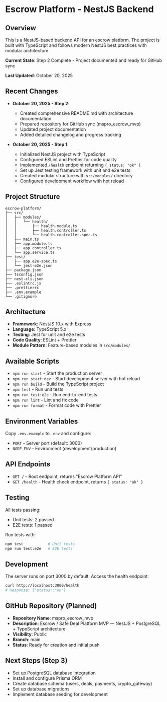 # Escrow Platform - NestJS Backend

## Overview
This is a NestJS-based backend API for an escrow platform. The project is built with TypeScript and follows modern NestJS best practices with modular architecture.

**Current State**: Step 2 Complete - Project documented and ready for GitHub sync

**Last Updated**: October 20, 2025

## Recent Changes
- **October 20, 2025 - Step 2**: 
  - Created comprehensive README.md with architecture documentation
  - Prepared repository for GitHub sync (mspro_escrow_mvp)
  - Updated project documentation
  - Added detailed changelog and progress tracking
  
- **October 20, 2025 - Step 1**: 
  - Initialized NestJS project with TypeScript
  - Configured ESLint and Prettier for code quality
  - Implemented `/health` endpoint returning `{ status: "ok" }`
  - Set up Jest testing framework with unit and e2e tests
  - Created modular structure with `src/modules/` directory
  - Configured development workflow with hot reload

## Project Structure
```
escrow-platform/
├── src/
│   ├── modules/
│   │   └── health/
│   │       ├── health.module.ts
│   │       ├── health.controller.ts
│   │       └── health.controller.spec.ts
│   ├── main.ts
│   ├── app.module.ts
│   ├── app.controller.ts
│   └── app.service.ts
├── test/
│   ├── app.e2e-spec.ts
│   └── jest-e2e.json
├── package.json
├── tsconfig.json
├── nest-cli.json
├── .eslintrc.js
├── .prettierrc
├── .env.example
└── .gitignore
```

## Architecture
- **Framework**: NestJS 10.x with Express
- **Language**: TypeScript 5.x
- **Testing**: Jest for unit and e2e tests
- **Code Quality**: ESLint + Prettier
- **Module Pattern**: Feature-based modules in `src/modules/`

## Available Scripts
- `npm run start` - Start the production server
- `npm run start:dev` - Start development server with hot reload
- `npm run build` - Build the TypeScript project
- `npm test` - Run unit tests
- `npm run test:e2e` - Run end-to-end tests
- `npm run lint` - Lint and fix code
- `npm run format` - Format code with Prettier

## Environment Variables
Copy `.env.example` to `.env` and configure:
- `PORT` - Server port (default: 3000)
- `NODE_ENV` - Environment (development/production)

## API Endpoints
- `GET /` - Root endpoint, returns "Escrow Platform API"
- `GET /health` - Health check endpoint, returns `{ status: "ok" }`

## Testing
All tests passing:
- Unit tests: 2 passed
- E2E tests: 1 passed

Run tests with:
```bash
npm test           # Unit tests
npm run test:e2e   # E2E tests
```

## Development
The server runs on port 3000 by default. Access the health endpoint:
```bash
curl http://localhost:3000/health
# Response: {"status":"ok"}
```

## GitHub Repository (Planned)
- **Repository Name**: mspro_escrow_mvp
- **Description**: Escrow / Safe Deal Platform MVP — NestJS + PostgreSQL + TypeScript architecture
- **Visibility**: Public
- **Branch**: main
- **Status**: Ready for creation and initial push

## Next Steps (Step 3)
- Set up PostgreSQL database integration
- Install and configure Prisma ORM
- Create database schema (users, deals, payments, crypto_gateway)
- Set up database migrations
- Implement database seeding for development
